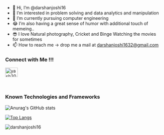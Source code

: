 - 👋 Hi, I’m @darshanjoshi16
- 👀 I’m interested in problem solving and data analytics and manipulation
- 🌱 I’m currently pursuing computer engineering
- 😂 I’m also having a great sense of humor with additional touch of memeing..
- 😎 I love Natural photography, Cricket and Binge Watching the movies for sometimes
- 📫 How to reach me -> drop me a mail at darshanjoshi1632@gmail.com

<h3><strong>Connect with Me !!!</strong></h3>
<p><a href="https://linkedin.com/in/darshan-joshi-bb0227196" target="blank"><img align="center" src="https://raw.githubusercontent.com/rahuldkjain/github-profile-readme-generator/master/src/images/icons/Social/linked-in-alt.svg" alt="yash2001" height="30" width="40" /></a></p></br>

<h3><strong> Known Technologies and Frameworks</strong></h3>
<link rel="stylesheet" href="https://cdn.jsdelivr.net/gh/devicons/devicon@v2.15.1/devicon.min.css"></link>
<i class="devicon-bootstrap-plain-wordmark colored"></i>
          
          



![Anurag's GitHub stats](https://github-readme-stats.vercel.app/api?username=darshanjoshi16&show_icons=true&theme=radical)<br/>

[![Top Langs](https://github-readme-stats.vercel.app/api/top-langs/?username=darshanjoshi16&langs_count=8)](https://github.com/darshanjoshi16/)<br/>

<p><img align="center" src="https://github-readme-streak-stats.herokuapp.com/?user=darshanjoshi16&" alt="darshanjoshi16" /></p>

